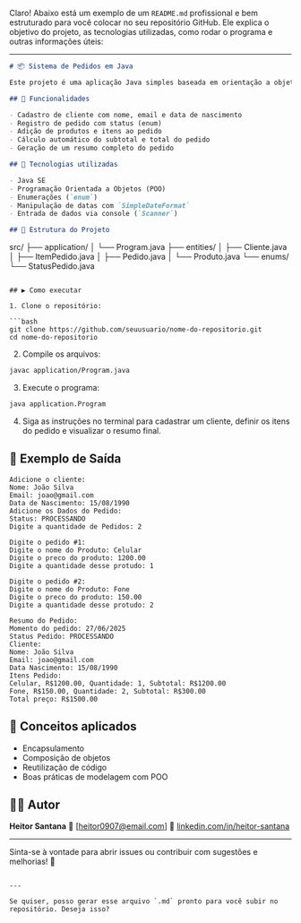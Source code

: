 Claro! Abaixo está um exemplo de um `README.md` profissional e bem estruturado para você colocar no seu repositório GitHub. Ele explica o objetivo do projeto, as tecnologias utilizadas, como rodar o programa e outras informações úteis:

---

```markdown
# 📦 Sistema de Pedidos em Java

Este projeto é uma aplicação Java simples baseada em orientação a objetos, que simula um sistema de pedidos com clientes, produtos e status do pedido.

## 🚀 Funcionalidades

- Cadastro de cliente com nome, email e data de nascimento
- Registro de pedido com status (enum)
- Adição de produtos e itens ao pedido
- Cálculo automático do subtotal e total do pedido
- Geração de um resumo completo do pedido

## 🧰 Tecnologias utilizadas

- Java SE
- Programação Orientada a Objetos (POO)
- Enumerações (`enum`)
- Manipulação de datas com `SimpleDateFormat`
- Entrada de dados via console (`Scanner`)

## 📂 Estrutura do Projeto

```

src/
├── application/
│   └── Program.java
├── entities/
│   ├── Cliente.java
│   ├── ItemPedido.java
│   ├── Pedido.java
│   └── Produto.java
└── enums/
└── StatusPedido.java

````

## ▶️ Como executar

1. Clone o repositório:

```bash
git clone https://github.com/seuusuario/nome-do-repositorio.git
cd nome-do-repositorio
````

2. Compile os arquivos:

```bash
javac application/Program.java
```

3. Execute o programa:

```bash
java application.Program
```

4. Siga as instruções no terminal para cadastrar um cliente, definir os itens do pedido e visualizar o resumo final.

## 📝 Exemplo de Saída

```
Adicione o cliente:
Nome: João Silva
Email: joao@gmail.com
Data de Nascimento: 15/08/1990
Adicione os Dados do Pedido:
Status: PROCESSANDO
Digite a quantidade de Pedidos: 2

Digite o pedido #1:
Digite o nome do Produto: Celular
Digite o preco do produto: 1200.00
Digite a quantidade desse protudo: 1

Digite o pedido #2:
Digite o nome do Produto: Fone
Digite o preco do produto: 150.00
Digite a quantidade desse protudo: 2

Resumo do Pedido:
Momento do pedido: 27/06/2025
Status Pedido: PROCESSANDO
Cliente:
Nome: João Silva
Email: joao@gmail.com
Data Nascimento: 15/08/1990
Itens Pedido:
Celular, R$1200.00, Quantidade: 1, Subtotal: R$1200.00
Fone, R$150.00, Quantidade: 2, Subtotal: R$300.00
Total preço: R$1500.00
```

## 📌 Conceitos aplicados

* Encapsulamento
* Composição de objetos
* Reutilização de código
* Boas práticas de modelagem com POO

## 👨‍💻 Autor

**Heitor Santana**
📧 \[[heitor0907@email.com](mailto:heitor0907@gmail.com)]
🔗 [linkedin.com/in/heitor-santana](https://www.linkedin.com/in/heitor-santana-a231a830b/)

---

Sinta-se à vontade para abrir issues ou contribuir com sugestões e melhorias! 🚀

```

---

Se quiser, posso gerar esse arquivo `.md` pronto para você subir no repositório. Deseja isso?
```
